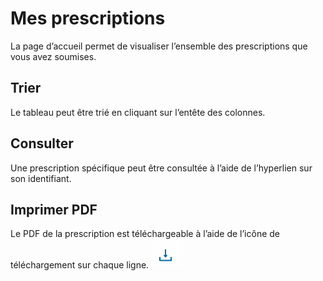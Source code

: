 # Mes prescriptions

La page d’accueil permet de visualiser l’ensemble des prescriptions que vous avez soumises.

## Trier

Le tableau peut être trié en cliquant sur l’entête des colonnes.

## Consulter

Une prescription spécifique peut être consultée à l’aide de l’hyperlien sur son identifiant.

## Imprimer PDF

Le PDF de la prescription est téléchargeable à l’aide de l’icône de téléchargement sur chaque ligne. ![download icon](download_icon.png)
